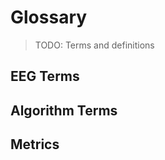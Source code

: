 # Glossary

> TODO: Terms and definitions

## EEG Terms
<!-- TODO: Domain-specific terms -->

## Algorithm Terms
<!-- TODO: Technical terms -->

## Metrics
<!-- TODO: Metric definitions -->

